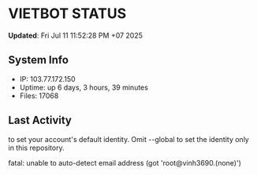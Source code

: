 # VIETBOT STATUS
**Updated**: Fri Jul 11 11:52:28 PM +07 2025

## System Info
- IP: 103.77.172.150
- Uptime: up 6 days, 3 hours, 39 minutes
- Files: 17068

## Last Activity

to set your account's default identity.
Omit --global to set the identity only in this repository.

fatal: unable to auto-detect email address (got 'root@vinh3690.(none)')

